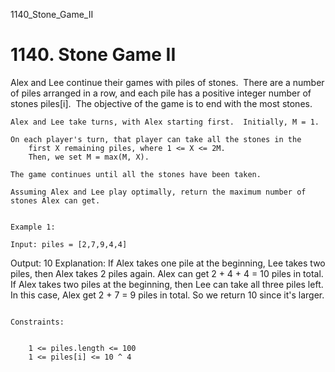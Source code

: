 1140_Stone_Game_II
# 1140. Stone Game II

Alex and Lee continue their games with piles of stones.  There are a number of piles arranged
        in a row, and each pile has a positive integer number of
        stones piles[i].  The objective of the game is to end with the most stones. 
    

    Alex and Lee take turns, with Alex starting first.  Initially, M = 1.

    On each player's turn, that player can take all the stones in the
        first X remaining piles, where 1 <= X <= 2M. 
        Then, we set M = max(M, X).

    The game continues until all the stones have been taken.

    Assuming Alex and Lee play optimally, return the maximum number of stones Alex can get.

     
    Example 1:

    Input: piles = [2,7,9,4,4]
Output: 10
Explanation:  If Alex takes one pile at the beginning, Lee takes two piles, then Alex takes 2 piles again. Alex can get 2 + 4 + 4 = 10 piles in total. If Alex takes two piles at the beginning, then Lee can take all three piles left. In this case, Alex get 2 + 7 = 9 piles in total. So we return 10 since it's larger.

     
    Constraints:

    
        1 <= piles.length <= 100
        1 <= piles[i] <= 10 ^ 4